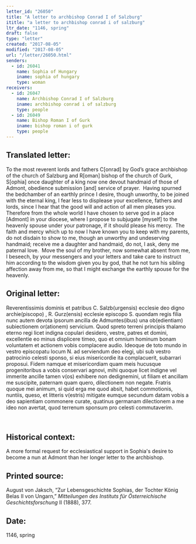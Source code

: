 ```yaml
---
letter_id: "26050"
title: "A letter to archbishop Conrad I of Salzburg"
ititle: "a letter to archbishop conrad i of salzburg"
ltr_date: "1146, spring"
draft: false
type: "letter"
created: "2017-08-05"
modified: "2017-08-05"
url: "/letter/26050.html"
senders:
  - id: 26041
    name: Sophia of Hungary
    iname: sophia of hungary
    type: woman
receivers:
  - id: 26047
    name: Archbishop Conrad I of Salzburg
    iname: archbishop conrad i of salzburg
    type: people
  - id: 26049
    name: Bishop Roman I of Gurk
    iname: bishop roman i of gurk
    type: people
---
```

<h2> Translated letter:</h2><p>To the most reverent lords and fathers C[onrad] by God’s grace archbishop of the church of Salzburg and R[oman] bishop of the church of Gurk, S[ophia] once daughter of a king now one devout handmaid of those of Admont, obedience submission [and] service of prayer.&nbsp; Having spurned the bedchamber of an earthly prince I desire, though unworthy, to be joined with the eternal king, I fear less to displease your excellence, fathers and lords, since I hear that the good will and action of all men pleases you.&nbsp; Therefore from the whole world I have chosen to serve god in a place [Admont] in your diocese, where I propose to subjugate [myself] to the heavenly spouse under your patronage, if it should please his mercy.&nbsp; The faith and mercy which up to now I have known you to keep with my parents, do not disdain to show to me, though an unworthy and undeserving handmaid; receive me a daughter and handmaid, do not, I ask, deny me paternal love.&nbsp; Move the soul of my brother, now somewhat absent from me, I beseech, by your messengers and your letters and take care to instruct him according to the wisdom given you by god, that he not turn his sibling affection away from me, so that I might exchange the earthly spouse for the heavenly.</p><h2 class="mt-4"> Original letter:</h2><p>Reverentissimis dominis et patribus C. Salzb(urgensis) ecclesie deo digno archie(piscopo) , R. Gurz(ensis) ecclesie episcopo S. quondam regis filia nunc autem devota ipsorum ancilla de Admuntes(ibus) una ob(edientiam) subiectionem or(ationem) servicium. Quod spreto terreni principis thalamo eterno regi licet indigna copulari desidero, vestre, patres et domini, excellentie eo minus displicere timeo, quo et omnium hominum bonam voluntatem et actionem vobis complacere audio. Ideoque de toto mundo in vestro episcopatu locum N. ad serviendum deo elegi, ubi sub vestro patrocinio celesti sponso, si eius misericordie ita complacuerit, subarrari proposui. Fidem namque et misericordiam quam meis hucusque progenitoribus a vobis conservari agnovi, mihi quoque licet indigne vel immerite ancille tamen v(os) exhibere non dedignemini, ut filiam et ancillam me suscipite, paternam quam quero, dilectionem non negate. Fratris quoque mei animum, si quid erga me quod absit, habet commotionis, nuntiis, queso, et litteris v(estris) mitigate eumque secundum datam vobis a deo sapientiam commonere curate, quatinus germanam dilectionem a me ideo non avertat, quod terrenum sponsum pro celesti commutaverim.</p><p>&nbsp;</p><h2 class="mt-4"> Historical context:</h2><p>A more formal request for ecclesiastical support in Sophia's desire to become a nun at Admont than her longer letter to the archbishop.</p><h2 class="mt-4"> Printed source:</h2><p>August von Jaksch, “Zur Lebensgeschichte Sophias, der Tochter König Belas II von Ungarn,” <i>Mitteilungen des Instituts für Österreichische Geschichtsforschung</i> II (1888), 377.&nbsp;&nbsp;</p><h2 class="mt-4"> Date:</h2>1146, spring